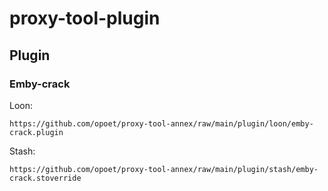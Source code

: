 # proxy-tool-plugin

## Plugin

### Emby-crack

Loon:

```url
https://github.com/opoet/proxy-tool-annex/raw/main/plugin/loon/emby-crack.plugin
```

Stash:

```url
https://github.com/opoet/proxy-tool-annex/raw/main/plugin/stash/emby-crack.stoverride
```
